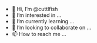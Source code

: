 - 👋 Hi, I’m @cuttlfish
- 👀 I’m interested in ...
- 🌱 I’m currently learning ...
- 💞️ I’m looking to collaborate on ...
- 📫 How to reach me ...

<!---
cuttlfish/cuttlfish is a ✨ special ✨ repository because its `README.md` (this file) appears on your GitHub profile.
You can click the Preview link to take a look at your changes.
--->
